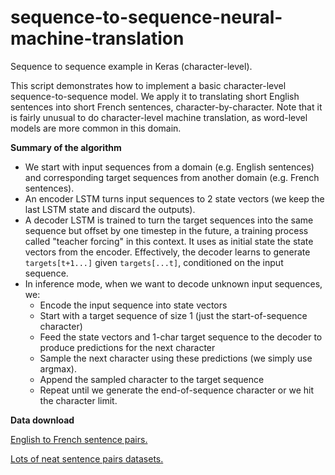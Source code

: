 # sequence-to-sequence-neural-machine-translation

Sequence to sequence example in Keras (character-level).

This script demonstrates how to implement a basic character-level
sequence-to-sequence model. We apply it to translating
short English sentences into short French sentences,
character-by-character. Note that it is fairly unusual to
do character-level machine translation, as word-level
models are more common in this domain.

**Summary of the algorithm**

- We start with input sequences from a domain (e.g. English sentences)
    and corresponding target sequences from another domain
    (e.g. French sentences).
- An encoder LSTM turns input sequences to 2 state vectors
    (we keep the last LSTM state and discard the outputs).
- A decoder LSTM is trained to turn the target sequences into
    the same sequence but offset by one timestep in the future,
    a training process called "teacher forcing" in this context.
    It uses as initial state the state vectors from the encoder.
    Effectively, the decoder learns to generate `targets[t+1...]`
    given `targets[...t]`, conditioned on the input sequence.
- In inference mode, when we want to decode unknown input sequences, we:
    - Encode the input sequence into state vectors
    - Start with a target sequence of size 1
        (just the start-of-sequence character)
    - Feed the state vectors and 1-char target sequence
        to the decoder to produce predictions for the next character
    - Sample the next character using these predictions
        (we simply use argmax).
    - Append the sampled character to the target sequence
    - Repeat until we generate the end-of-sequence character or we
        hit the character limit.

**Data download**

[English to French sentence pairs.
](http://www.manythings.org/anki/fra-eng.zip)

[Lots of neat sentence pairs datasets.
](http://www.manythings.org/anki/)
